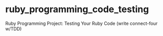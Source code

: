 # ruby_programming_code_testing
Ruby Programming Project: Testing Your Ruby Code (write connect-four w/TDD)
